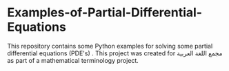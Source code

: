 # Examples-of-Partial-Differential-Equations
This repository contains some Python examples for solving some partial differential equations (PDE's) .  This project was created for مجمع اللغة العربية as part of a mathematical terminology project.
